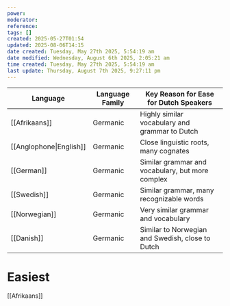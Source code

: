 ```yaml
---
power: 
moderator: 
reference: 
tags: []
created: 2025-05-27T01:54
updated: 2025-08-06T14:15
date created: Tuesday, May 27th 2025, 5:54:19 am
date modified: Wednesday, August 6th 2025, 2:05:21 am
time created: Tuesday, May 27th 2025, 5:54:19 am
last update: Thursday, August 7th 2025, 9:27:11 pm
---
```


| Language                | Language Family | Key Reason for Ease for Dutch Speakers           |
| ----------------------- | --------------- | ------------------------------------------------ |
| [[Afrikaans]]           | Germanic        | Highly similar vocabulary and grammar to Dutch   |
| [[Anglophone\|English]] | Germanic        | Close linguistic roots, many cognates            |
| [[German]]              | Germanic        | Similar grammar and vocabulary, but more complex |
| [[Swedish]]             | Germanic        | Similar grammar, many recognizable words         |
| [[Norwegian]]           | Germanic        | Very similar grammar and vocabulary              |
| [[Danish]]              | Germanic        | Similar to Norwegian and Swedish, close to Dutch |

# Easiest
[[Afrikaans]]